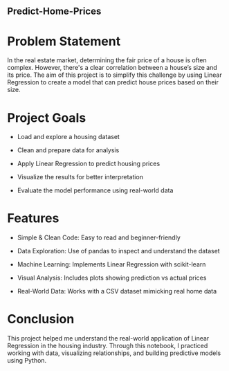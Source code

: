 ## Predict-Home-Prices

# Problem Statement
In the real estate market, determining the fair price of a house is often complex. However, there's a clear correlation between a house’s size and its price. The aim of this project is to simplify this challenge by using Linear Regression to create a model that can predict house prices based on their size.

# Project Goals
- Load and explore a housing dataset

- Clean and prepare data for analysis

- Apply Linear Regression to predict housing prices

- Visualize the results for better interpretation

- Evaluate the model performance using real-world data

# Features
- Simple & Clean Code: Easy to read and beginner-friendly

- Data Exploration: Use of pandas to inspect and understand the dataset

- Machine Learning: Implements Linear Regression with scikit-learn

- Visual Analysis: Includes plots showing prediction vs actual prices

- Real-World Data: Works with a CSV dataset mimicking real home data

# Conclusion
This project helped me understand the real-world application of Linear Regression in the housing industry. Through this notebook, I practiced working with data, visualizing relationships, and building predictive models using Python.
